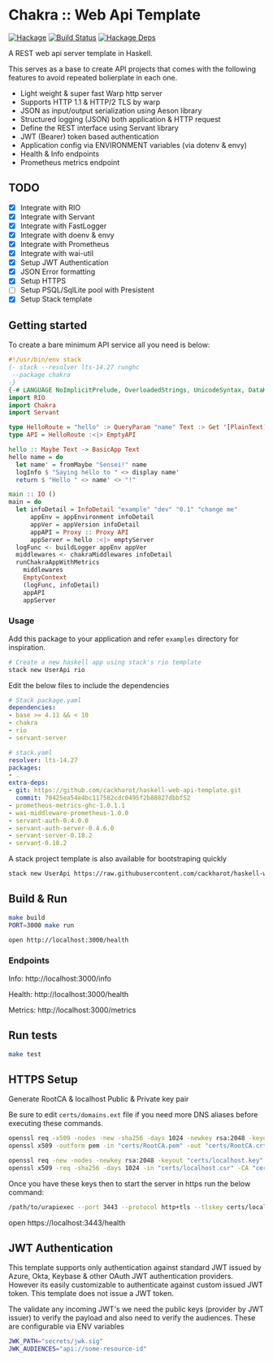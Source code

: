 # Chakra :: Web Api Template

[![Hackage](https://img.shields.io/hackage/v/chakra.svg)](https://hackage.haskell.org/package/chakra) [![Build Status](https://github.com/cackharot/haskell-web-api-template/workflows/Chakra%20CI/badge.svg)](https://github.com/cackharot/haskell-web-api-template/actions?query=workflow%3A%22Chakra+CI%22) [![Hackage Deps](https://img.shields.io/hackage-deps/v/chakra.svg)](http://packdeps.haskellers.com/reverse/chakra)

A REST web api server template in Haskell.

This serves as a base to create API projects that comes with the following features to avoid repeated bolierplate in each one.

- Light weight & super fast Warp http server
- Supports HTTP 1.1 & HTTP/2 TLS by warp
- JSON as input/output serialization using Aeson library
- Structured logging (JSON) both application & HTTP request
- Define the REST interface using Servant library
- JWT (Bearer) token based authentication
- Application config via ENVIRONMENT variables (via dotenv & envy)
- Health & Info endpoints
- Prometheus metrics endpoint

## TODO

- [x] Integrate with RIO
- [x] Integrate with Servant
- [x] Integrate with FastLogger
- [x] Integrate with doenv & envy
- [x] Integrate with Prometheus
- [x] Integrate with wai-util
- [x] Setup JWT Authentication
- [x] JSON Error formatting
- [x] Setup HTTPS
- [ ] Setup PSQL/SqlLite pool with Presistent
- [x] Setup Stack template

## Getting started

To create a bare minimum API service all you need is below:

```haskell
#!/usr/bin/env stack
{- stack --resolver lts-14.27 runghc
 --package chakra
-}
{-# LANGUAGE NoImplicitPrelude, OverloadedStrings, UnicodeSyntax, DataKinds, TypeOperators #-}
import RIO
import Chakra
import Servant

type HelloRoute = "hello" :> QueryParam "name" Text :> Get '[PlainText] Text
type API = HelloRoute :<|> EmptyAPI

hello :: Maybe Text -> BasicApp Text
hello name = do
  let name' = fromMaybe "Sensei!" name
  logInfo $ "Saying hello to " <> display name'
  return $ "Hello " <> name' <> "!"

main :: IO ()
main = do
  let infoDetail = InfoDetail "example" "dev" "0.1" "change me"
      appEnv = appEnvironment infoDetail
      appVer = appVersion infoDetail
      appAPI = Proxy :: Proxy API
      appServer = hello :<|> emptyServer
  logFunc <- buildLogger appEnv appVer
  middlewares <- chakraMiddlewares infoDetail
  runChakraAppWithMetrics
    middlewares
    EmptyContext
    (logFunc, infoDetail)
    appAPI
    appServer
```

### Usage

Add this package to your application and refer `examples` directory for inspiration.

```bash
# Create a new haskell app using stack's rio template
stack new UserApi rio
```

Edit the below files to include the dependencies

```yaml
# Stack package.yaml
dependencies:
- base >= 4.11 && < 10
- chakra
- rio
- servant-server

# stack.yaml
resolver: lts-14.27
packages:
- .
extra-deps:
- git: https://github.com/cackharot/haskell-web-api-template.git
  commit: 70425ea54e4bc117582cdc0495f2b88827dbbf52
- prometheus-metrics-ghc-1.0.1.1
- wai-middleware-prometheus-1.0.0
- servant-auth-0.4.0.0
- servant-auth-server-0.4.6.0
- servant-server-0.18.2
- servant-0.18.2
```

A stack project template is also available for bootstraping quickly

```bash
stack new UserApi https://raw.githubusercontent.com/cackharot/haskell-web-api-template/main/chakra.hsfiles
```

## Build & Run

```bash
make build
PORT=3000 make run

open http://localhost:3000/health
```

### Endpoints

Info: http://localhost:3000/info

Health: http://localhost:3000/health

Metrics: http://localhost:3000/metrics

## Run tests

```bash
make test
```

## HTTPS Setup

Generate RootCA & localhost Public & Private key pair

Be sure to edit `certs/domains.ext` file if you need more DNS aliases before executing these commands.

```bash
openssl req -x509 -nodes -new -sha256 -days 1024 -newkey rsa:2048 -keyout "certs/RootCA.key" -out "certs/RootCA.pem" -subj "/C=US/CN=Localhost-Root-CA"
openssl x509 -outform pem -in "certs/RootCA.pem" -out "certs/RootCA.crt"

openssl req -new -nodes -newkey rsa:2048 -keyout "certs/localhost.key" -out "certs/localhost.csr" -subj "/C=US/ST=NoWhere/L=NoWhere/O=Localhost-Certificates/CN=localhost.local"
openssl x509 -req -sha256 -days 1024 -in "certs/localhost.csr" -CA "certs/RootCA.pem" -CAkey "certs/RootCA.key" -CAcreateserial -extfile "certs/domains.ext" -out "certs/localhost.crt"
```

Once you have these keys then to start the server in https run the below command:

```bash
/path/to/urapiexec --port 3443 --protocol http+tls --tlskey certs/localhost.key --tlscert certs/localhost.crt
```

open https://localhost:3443/health

## JWT Authentication

This template supports only authentication against standard JWT issued by Azure, Okta, Keybase & other OAuth JWT authentication providers.
However its easily customizable to authenticate against custom issued JWT token. This template does not issue a JWT token.

The validate any incoming JWT's we need the public keys (provider by JWT issuer) to verify the payload and also need to verify the audiences.
These are configurable via ENV variables

```bash
JWK_PATH="secrets/jwk.sig"
JWK_AUDIENCES="api://some-resource-id"
```
